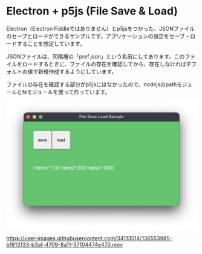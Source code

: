 # Electron + p5js (File Save & Load)

Electron（Electron Fiddleではありません）とp5jsをつかった、JSONファイルのセーブとロードができるサンプルです。アプリケーションの設定をセーブ・ロードすることを想定しています。

JSONファイルは、同階層の「pref.json」という名前にしてあります。このファイルをロードするときに、ファイルの存在を確認してから、存在しなければデフォルトの値で新規作成するようにしています。

ファイルの存在を確認する部分がp5jsにはなかったので、nodejsのpathモジュールとfsモジュールを使って作っています。

<img src = "./screenshot_01.png"></img>

https://user-images.githubusercontent.com/34113514/136553985-b1813133-b3af-4709-8a11-37104474e470.mov

